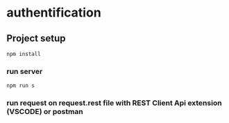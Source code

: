 # authentification

## Project setup
```
npm install
```

### run server
```
npm run s
```

### run request on request.rest file with REST Client Api extension (VSCODE) or postman